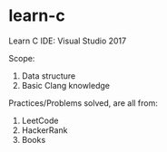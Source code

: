 # learn-c
Learn C
IDE: Visual Studio 2017

Scope:
1. Data structure
2. Basic Clang knowledge

Practices/Problems solved, are all from:
1. LeetCode
2. HackerRank
3. Books

